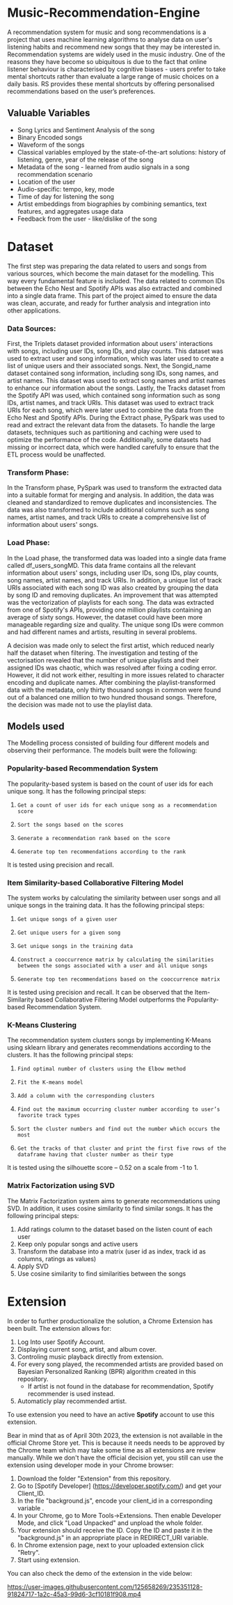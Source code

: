 # Music-Recommendation-Engine

A recommendation system for music and song recommendations is a project that uses machine learning algorithms to analyse data on user's listening habits and recommend new songs that they may be interested in. 
Recommendation systems are widely used in the music industry. One of the reasons they have become so ubiquitous is due to the fact that online listener behaviour is characterised by cognitive biases - users prefer to take mental shortcuts rather than evaluate a large range of music choices on a daily basis. RS provides these mental shortcuts by offering personalised recommendations based on the user’s preferences.

## Valuable Variables

- Song Lyrics and Sentiment Analysis of the song
- Binary Encoded songs
- Waveform of the songs
- Classical variables employed by the state-of-the-art solutions: history of listening, genre, year of the release of the song 
- Metadata of the song - learned from audio signals in a song recommendation scenario
- Location of the user
- Audio-specific:  tempo, key, mode
- Time of day for listening the song
- Artist embeddings from biographies by combining semantics, text features, and aggregates usage data
- Feedback from the user - like/dislike of the song


# Dataset 

The first step was preparing the data related to users and songs from various sources, which become the main dataset for the modelling. This way every fundamental feature is included. The data related to common IDs between the Echo Nest and Spotify APIs was also extracted and combined into a single data frame. This part of the project aimed to ensure the data was clean, accurate, and ready for further analysis and integration into other applications.

### Data Sources: 
First, the Triplets dataset provided information about users' interactions with songs, including user IDs, song IDs, and play counts. This dataset was used to extract user and song information, which was later used to create a list of unique users and their associated songs. Next, the Songid_name dataset contained song information, including song IDs, song names, and artist names. This dataset was used to extract song names and artist names to enhance our information about the songs. Lastly, the Tracks dataset from the Spotify API was used, which contained song information such as song IDs, artist names, and track URIs. This dataset was used to extract track URIs for each song, which were later used to combine the data from the Echo Nest and Spotify APIs.
During the Extract phase, PySpark was used to read and extract the relevant data from the datasets. To handle the large datasets, techniques such as partitioning and caching were used to optimize the performance of the code. Additionally, some datasets had missing or incorrect data, which were handled carefully to ensure that the ETL process would be unaffected.

### Transform Phase:
In the Transform phase, PySpark was used to transform the extracted data into a suitable format for merging and analysis. In addition, the data was cleaned and standardized to remove duplicates and inconsistencies. The data was also transformed to include additional columns such as song names, artist names, and track URIs to create a comprehensive list of information about users' songs.

### Load Phase:
In the Load phase, the transformed data was loaded into a single data frame called df_users_songMD. This data frame contains all the relevant information about users' songs, including user IDs, song IDs, play counts, song names, artist names, and track URIs. In addition, a unique list of track URIs associated with each song ID was also created by grouping the data by song ID and removing duplicates.
An improvement that was attempted was the vectorization of playlists for each song. The data was extracted from one of Spotify's APIs, providing one million playlists containing an average of sixty songs. However, the dataset could have been more manageable regarding size and quality. The unique song IDs were common and had different names and artists, resulting in several problems. 

A decision was made only to select the first artist, which reduced nearly half the dataset when filtering. The investigation and testing of the vectorisation revealed that the number of unique playlists and their assigned IDs was chaotic, which was resolved after fixing a coding error. However, it did not work either, resulting in more issues related to character encoding and duplicate names. After combining the playlist-transformed data with the metadata, only thirty thousand songs in common were found out of a balanced one million to two hundred thousand songs. Therefore, the decision was made not to use the playlist data.
 
 ## Models used
  
  The Modelling process consisted of building four different models and observing their performance. 
The models built were the following:
 
### Popularity-based Recommendation System
The popularity-based system is based on the count of user ids for each unique song. It has the following principal steps:
1)     Get a count of user ids for each unique song as a recommendation score
2)     Sort the songs based on the scores 
3)     Generate a recommendation rank based on the score
4)     Generate top ten recommendations according to the rank
 
It is tested using precision and recall. 

 
### Item Similarity-based Collaborative Filtering Model
The system works by calculating the similarity between user songs and all unique songs in the training data. It has the following principal steps:
1)     Get unique songs of a given user
2)     Get unique users for a given song
3)     Get unique songs in the training data
4)     Construct a cooccurrence matrix by calculating the similarities between the songs associated with a user and all unique songs
5)     Generate top ten recommendations based on the cooccurrence matrix
 
It is tested using precision and recall.
It can be observed that the Item-Similarity based Collaborative Filtering Model outperforms the Popularity-based Recommendation System.

 
### K-Means Clustering
The recommendation system clusters songs by implementing K-Means using sklearn library and generates recommendations according to the clusters. It has the following principal steps:
1)     Find optimal number of clusters using the Elbow method
2)     Fit the K-means model
3)     Add a column with the corresponding clusters
4)     Find out the maximum occurring cluster number according to user’s favorite track types
5)     Sort the cluster numbers and find out the number which occurs the most
6)     Get the tracks of that cluster and print the first five rows of the dataframe having that cluster number as their type
 
It is tested using the silhouette score – 0.52 on a scale from -1 to 1.
 
### Matrix Factorization using SVD
The Matrix Factorization system aims to generate recommendations using SVD. In addition, it uses cosine similarity to find similar songs. It has the following principal steps:
1)    Add ratings column to the dataset based on the listen count of each user
2)    Keep only popular songs and active users
3)    Transform the database into a matrix (user id as index, track id as columns, ratings as values)
4)    Apply SVD
5)    Use cosine similarity to find similarities between the songs

# Extension

In order to further productionalize the solution, a Chrome Extension has been built. The extension allows for:
1. Log Into user Spotify Account. 
2. Displaying current song, artist, and album cover.
3. Controling music playback directly from extension. 
4. For every song played, the recommended artists are provided based on Bayesian Personalized Ranking (BPR) algorithm created in this repository.
   - If artist is not found in the database for recommendation, Spotify recommender is used instead. 
6. Automaticly play recommended artist. 

To use extension you need to have an active **Spotify** account to use this extension.

Bear in mind that as of April 30th 2023, the extension is not available in the official Chrome Store yet. This is because it needs needs to be approved by the Chrome team which may take some time as all extensions are review manually. While we don't have the official decision yet, you still can use the extension using developer mode in your Chrome browser:
1. Download the folder "Extension" from this repository. 
2. Go to [Spotify Developer] (https://developer.spotify.com/) and get your Client_ID.
3. In the file "background.js", encode your client_id in a corresponding variable .
4. In your Chrome, go to More Tools->Extensions. Then enable Developer Mode, and click "Load Unpacked" and unpload the whole folder. 
5. Your extension should receive the ID. Copy the ID and paste it in the "background.js" in an appropriate place in REDIRECT_URI variable. 
6. In Chrome extension page, next to your uploaded extension click "Retry". 
7. Start using extension.

You can also check the demo of the extension in the vide below:

https://user-images.githubusercontent.com/125658269/235351128-91824717-1a2c-45a3-99d6-3cf10181f908.mp4

